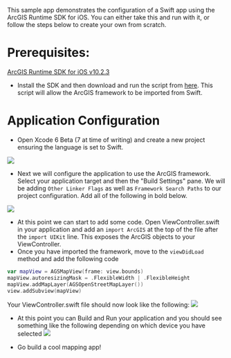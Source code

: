 This sample app demonstrates the configuration of a Swift app using the ArcGIS Runtime SDK for iOS. You can either take this and run with it, or follow the steps below to create your own from scratch.


Prerequisites:
=============
[ArcGIS Runtime SDK for iOS v10.2.3](https://developers.arcgis.com/ios/) 

- Install the SDK and then download and run the script from [here](https://gist.github.com/eito/ffe93eab4308a2e51324). This script will allow the ArcGIS framework to be imported from Swift.

Application Configuration
=========================
- Open Xcode 6 Beta (7 at time of writing) and create a new project ensuring the language is set to Swift.

![](/../screenshots/screenshots/ss1.png?raw=true)

- Next we will configure the application to use the ArcGIS framework. Select your application target and then the "Build Settings" pane. We will be adding `Other Linker Flags` as well as `Framework Search Paths` to our project configuration. Add all of the following in bold below.

![](/../screenshots/screenshots/ss2.png?raw=true)

- At this point we can start to add some code. Open ViewController.swift in your application and add an `import ArcGIS` at the top of the file after the `import UIKit` line. This exposes the ArcGIS objects to your ViewController. 
- Once you have imported the framework, move to the `viewDidLoad` method and add the following code
```swift
var mapView = AGSMapView(frame: view.bounds)
mapView.autoresizingMask = .FlexibleWidth | .FlexibleHeight
mapView.addMapLayer(AGSOpenStreetMapLayer())
view.addSubview(mapView)
```
Your ViewController.swift file should now look like the following: 
![](/../screenshots/screenshots/ss3.png?raw=true)

- At this point you can Build and Run your application and you should see something like the following depending on which device you have selected
![](/../screenshots/screenshots/ss4.png?raw=true)

- Go build a cool mapping app!
